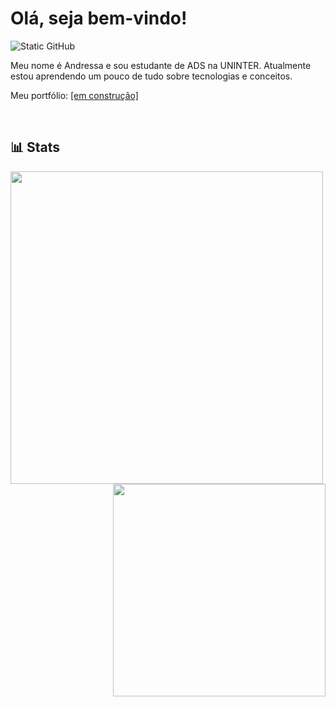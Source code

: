# Olá, seja bem-vindo!

<img src="https://img.shields.io/static/v1?label=Overview&message=ansomething&color=BBA5FF&style=for-the-badge&logo=GitHub" alt="Static GitHub">

<p align="left">
Meu nome é Andressa e sou estudante de ADS na UNINTER. Atualmente estou aprendendo um pouco de tudo sobre tecnologias e conceitos.
</p>

<p align="left">
Meu portfólio: <a href="#" title="Portfolio">[em construção]</a>
</p>

<br>

<h2>📊 Stats</h2>

<img
    align="left"
    min-width="500px"
    max-width="500px"
    width="500px"
    src="https://github-readme-stats-eta-lime-93.vercel.app/api?username=ansomething&show_icons=true&bg_color=191622&text_color=BBA5FF&icon_color=FF79C6&title_color=FFF&include_all_commits=true&locale=en&hide_title=false"
/>

<img
    align="right"
    min-width="340px"
    max-width="340px"
    width="340px"
    src="https://github-readme-stats-eta-lime-93.vercel.app/api/top-langs/?username=ansomething&bg_color=191622&text_color=FFF&title_color=BBA5FF&locale=en&layout=compact"
/>
